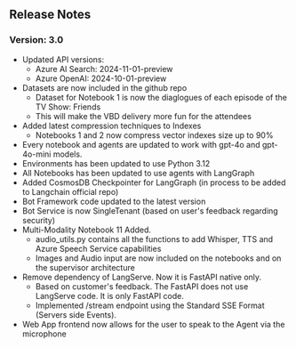 ## Release Notes
### Version: 3.0

- Updated API versions:
  - Azure AI Search: 2024-11-01-preview
  - Azure OpenAI: 2024-10-01-preview
- Datasets are now included in the github repo
  - Dataset for Notebook 1 is now the diaglogues of each episode of the TV Show: Friends
  - This will make the VBD delivery more fun for the attendees
- Added latest compression techniques to Indexes
  - Notebooks 1 and 2 now compress vector indexes size up to 90%
- Every notebook and agents are updated to work with gpt-4o and gpt-4o-mini models.
- Environments has been updated to use Python 3.12
- All Notebooks has been updated to use agents with LangGraph
- Added CosmosDB Checkpointer for LangGraph (in process to be added to Langchain official repo)
- Bot Framework code updated to the latest version
- Bot Service is now SingleTenant (based on user's feedback regarding security)
- Multi-Modality Notebook 11 Added. 
  - audio_utils.py contains all the functions to add Whisper, TTS and Azure Speech Service capabilities
  - Images and Audio input are now included on the notebooks and on the supervisor architecture
- Remove dependency of LangServe. Now it is FastAPI native only.
  - Based on customer's feedback. The FastAPI does not use LangServe code. It is only FastAPI code.
  - Implemented /stream endpoint using the Standard SSE Format (Servers side Events).
- Web App frontend now allows for the user to speak to the Agent via the microphone
  
